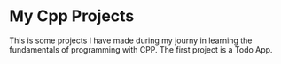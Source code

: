 # My Cpp Projects

  This is some projects I have made during my journy in learning the fundamentals of programming with CPP.
  The first project is a Todo App.
